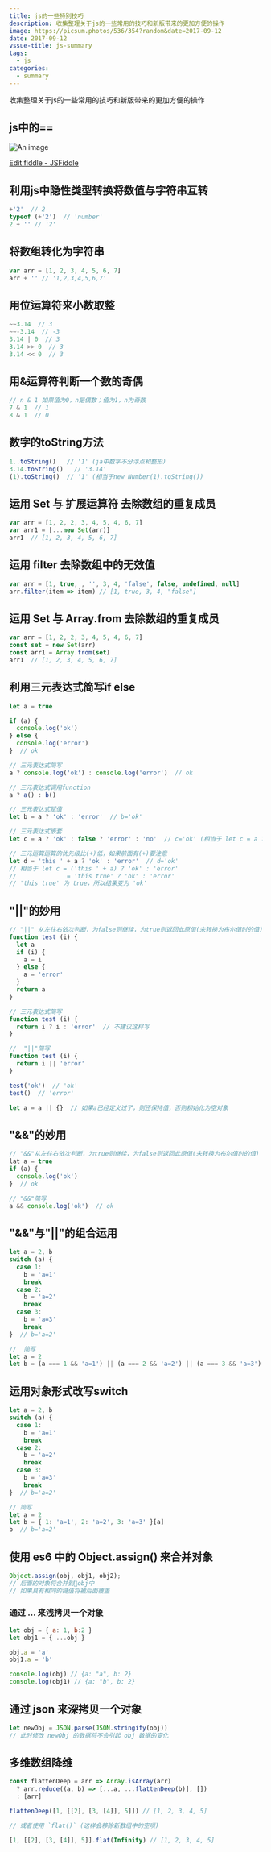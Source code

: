 ```yaml
---
title: js的一些特别技巧
description: 收集整理关于js的一些常用的技巧和新版带来的更加方便的操作
image: https://picsum.photos/536/354?random&date=2017-09-12
date: 2017-09-12
vssue-title: js-summary
tags:
  - js
categories:
  - summary
---
```


收集整理关于js的一些常用的技巧和新版带来的更加方便的操作

<!-- more -->

## js中的==

![An image](/img/js==.png)

[Edit fiddle - JSFiddle](http://jsfiddle.net/26Lf0a0L/)

## 利用js中隐性类型转换将数值与字符串互转

``` js
+'2'  // 2
typeof (+'2')  // 'number'
2 + '' // '2'
```

## 将数组转化为字符串

``` js
var arr = [1, 2, 3, 4, 5, 6, 7]
arr + '' // '1,2,3,4,5,6,7'
```

## 用位运算符来小数取整

``` js
~~3.14  // 3
~~-3.14  // -3
3.14 | 0  // 3
3.14 >> 0  // 3
3.14 << 0  // 3
```

## 用&运算符判断一个数的奇偶

``` js
// n & 1 如果值为0，n是偶数；值为1，n为奇数
7 & 1  // 1
8 & 1  // 0
```

## 数字的toString方法

``` js
1..toString()   // '1' (ja中数字不分浮点和整形)
3.14.toString()   // '3.14'
(1).toString()  // '1' (相当于new Number(1).toString())
```

## 运用 Set 与 扩展运算符 去除数组的重复成员

``` js
var arr = [1, 2, 2, 3, 4, 5, 4, 6, 7]
var arr1 = [...new Set(arr)]
arr1  // [1, 2, 3, 4, 5, 6, 7]
```

## 运用 filter 去除数组中的无效值

``` js
var arr = [1, true, , '', 3, 4, 'false', false, undefined, null]
arr.filter(item => item) // [1, true, 3, 4, "false"]
```

## 运用 Set 与 Array.from 去除数组的重复成员

``` js
var arr = [1, 2, 2, 3, 4, 5, 4, 6, 7]
const set = new Set(arr)
const arr1 = Array.from(set)
arr1  // [1, 2, 3, 4, 5, 6, 7]
```

## 利用三元表达式简写if else

``` js
let a = true

if (a) {
  console.log('ok')
} else {
  console.log('error')
}  // ok

// 三元表达式简写
a ? console.log('ok') : console.log('error')  // ok

// 三元表达式调用function
a ? a() : b()

// 三元表达式赋值
let b = a ? 'ok' : 'error'  // b='ok'

// 三元表达式嵌套
let c = a ? 'ok' : false ? 'error' : 'no'  // c='ok' (相当于 let c = a ? 'ok' : (false ? 'error' : 'no'))

// 三元运算运算的优先级比(+)低，如果前面有(+)要注意
let d = 'this ' + a ? 'ok' : 'error'  // d='ok'
// 相当于 let c = ('this ' + a) ? 'ok' : 'error'
//              = 'this true' ? 'ok' : 'error'
// 'this true' 为 true，所以结果变为 'ok'
```

## "||"的妙用

``` js
// "||" 从左往右依次判断，为false则继续，为true则返回此原值(未转换为布尔值时的值)
function test (i) {
  let a
  if (i) {
    a = i
  } else {
    a = 'error'
  }
  return a
}

// 三元表达式简写
function test (i) {
  return i ? i : 'error'  // 不建议这样写
}

//  "||"简写
function test (i) {
  return i || 'error'
}

test('ok')  // 'ok'
test()  // 'error'

let a = a || {}  // 如果a已经定义过了，则还保持值，否则初始化为空对象
```

## "&&"的妙用

``` js
// "&&"从左往右依次判断，为true则继续，为false则返回此原值(未转换为布尔值时的值)
lat a = true
if (a) {
  console.log('ok')
}  // ok

// "&&"简写
a && console.log('ok')  // ok
```

## "&&"与"||"的组合运用

``` js
let a = 2, b
switch (a) {
  case 1:
    b = 'a=1'
    break
  case 2:
    b = 'a=2'
    break
  case 3:
    b = 'a=3'
    break
}  // b='a=2'

//  简写
let a = 2
let b = (a === 1 && 'a=1') || (a === 2 && 'a=2') || (a === 3 && 'a=3')  // b='a=2'
```

## 运用对象形式改写switch

``` js
let a = 2, b
switch (a) {
  case 1:
    b = 'a=1'
    break
  case 2:
    b = 'a=2'
    break
  case 3:
    b = 'a=3'
    break
}  // b='a=2'

// 简写
let a = 2
let b = { 1: 'a=1', 2: 'a=2', 3: 'a=3' }[a]
b  // b='a=2'
```

## 使用 es6 中的 Object.assign() 来合并对象

``` js
Object.assign(obj, obj1, obj2);
// 后面的对象将合并到obj中
// 如果具有相同的键值将被后面覆盖
```

### 通过 ... 来浅拷贝一个对象

``` js
let obj = { a: 1, b:2 }
let obj1 = { ...obj }

obj.a = 'a'
obj1.a = 'b'

console.log(obj) // {a: "a", b: 2}
console.log(obj1) // {a: "b", b: 2}
```

## 通过 json 来深拷贝一个对象

``` js
let newObj = JSON.parse(JSON.stringify(obj))
// 此时修改 newObj 的数据将不会引起 obj 数据的变化
```

## 多维数组降维

``` js
const flattenDeep = arr => Array.isArray(arr)
  ? arr.reduce((a, b) => [...a, ...flattenDeep(b)], [])
  : [arr]

flattenDeep([1, [[2], [3, [4]], 5]]) // [1, 2, 3, 4, 5]

// 或者使用 `flat()` (这样会移除新数组中的空项)

[1, [[2], [3, [4]], 5]].flat(Infinity) // [1, 2, 3, 4, 5]
```